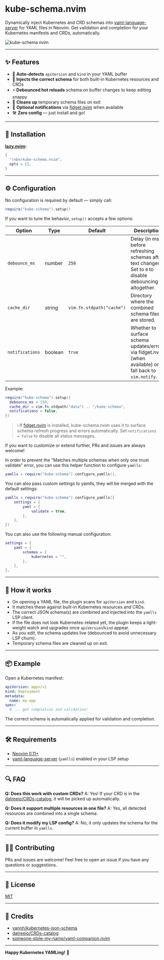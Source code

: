# kube-schema.nvim

Dynamically inject Kubernetes and CRD schemas into [yaml-language-server](https://github.com/redhat-developer/yaml-language-server) for YAML files in Neovim.
Get validation and completion for your Kubernetes manifests and CRDs, automatically.

![kube-schema nvim](https://github.com/user-attachments/assets/8f2626c7-c2ca-424e-abb9-1dbb60da464e)

---

## ✨ Features

- 🧠 **Auto-detects** `apiVersion` and `kind` in your YAML buffer
- 🔗 **Injects the correct schema** for both built-in Kubernetes resources and CRDs
- ⚡ **Debounced hot reloads** schema on buffer changes to keep editing snappy
- 🧹 **Cleans up** temporary schema files on exit
- 🔔 **Optional notifications** via [fidget.nvim](https://github.com/j-hui/fidget.nvim) when available
- 🛠️ **Zero config** — just install and go!

---

## 🚀 Installation

**[lazy.nvim](https://github.com/folke/lazy.nvim):**

```lua
{
  "rxbn/kube-schema.nvim",
  opts = {},
}
```

---

## ⚙️ Configuration

No configuration is required by default — simply call:

```lua
require("kube-schema").setup()
```

If you want to tune the behavior, `setup()` accepts a few options:

| Option        | Type   | Default                       | Description |
| ------------- | ------ | ----------------------------- | ----------- |
| `debounce_ms` | number | `250`                         | Delay (in ms) before refreshing schemas after text changes. Set to `0` to disable debouncing altogether. |
| `cache_dir`   | string | `vim.fn.stdpath("cache")`     | Directory where the combined schema files are stored. |
| `notifications` | boolean | `true`                     | Whether to surface schema updates/errors via fidget.nvim (when available) or fall back to `vim.notify`. |

Example:

```lua
require("kube-schema").setup({
  debounce_ms = 150,
  cache_dir = vim.fn.stdpath("data") .. "/kube-schema",
  notifications = false,
})
```

> ℹ️ If [fidget.nvim](https://github.com/j-hui/fidget.nvim) is installed, kube-schema.nvim uses it to surface schema refresh progress and errors automatically. Set `notifications = false` to disable all status messages.

If you want to customize or extend further, PRs and issues are always welcome!

In order to prevent the "Matches multiple schemas when only one must validate" error, you can use this helper function to configure `yamlls`:

```lua
yamlls = require("kube-schema").configure_yamlls(),
```

You can also pass custom settings to yamlls, they will be merged with the default settings:

```lua
yamlls = require("kube-schema").configure_yamlls({
    settings = {
        yaml = {
            validate = true,
        },
    },
})
```

You can also use the following manual configuration:

```lua
settings = {
    yaml = {
        schemas = {
            kubernetes = "",
        },
    },
},
```

---

## 🧩 How it works

- On opening a YAML file, the plugin scans for `apiVersion` and `kind`.
- It matches these against built-in Kubernetes resources and CRDs.
- The correct JSON schema(s) are combined and injected into the `yamlls` LSP client.
- If the file does not look Kubernetes-related yet, the plugin keeps a light-weight watch and upgrades once `apiVersion`/`kind` appear.
- As you edit, the schema updates live (debounced to avoid unnecessary LSP churn).
- Temporary schema files are cleaned up on exit.

---

## 📦 Example

Open a Kubernetes manifest:

```yaml
apiVersion: apps/v1
kind: Deployment
metadata:
  name: my-app
spec:
  # ... get completion and validation!
```

The correct schema is automatically applied for validation and completion.

---

## 🛠️ Requirements

- [Neovim 0.11+](https://neovim.io/)
- [yaml-language-server](https://github.com/redhat-developer/yaml-language-server) (`yamlls`) enabled in your LSP setup

---

## 🔍 FAQ

**Q: Does this work with custom CRDs?**
A: Yes! If your CRD is in the [datreeio/CRDs-catalog](https://github.com/datreeio/CRDs-catalog), it will be picked up automatically.

**Q: Does it support multiple resources in one file?**
A: Yes, all detected resources are combined into a single schema.

**Q: Does it modify my LSP config?**
A: No, it only updates the schema for the current buffer in `yamlls`.

---

## 🧑‍💻 Contributing

PRs and issues are welcome!
Feel free to open an issue if you have any questions or suggestions.

---

## 📄 License

[MIT](./LICENSE)

---

## 🙏 Credits

- [yannh/kubernetes-json-schema](https://github.com/yannh/kubernetes-json-schema)
- [datreeio/CRDs-catalog](https://github.com/datreeio/CRDs-catalog)
- [someone-stole-my-name/yaml-companion.nvim](https://github.com/someone-stole-my-name/yaml-companion.nvim)

---

**Happy Kubernetes YAMLing!** 🚢
